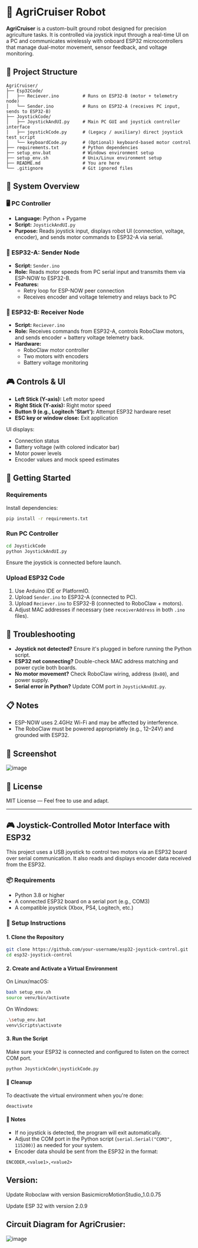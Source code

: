 # 🚜 AgriCruiser Robot

**AgriCruiser** is a custom-built ground robot designed for precision agriculture tasks. It is controlled via joystick input through a real-time UI on a PC and communicates wirelessly with onboard ESP32 microcontrollers that manage dual-motor movement, sensor feedback, and voltage monitoring.

## 📁 Project Structure

```
AgriCruiser/
├── Esp32Code/
│   ├── Reciever.ino         # Runs on ESP32-B (motor + telemetry node)
│   └── Sender.ino           # Runs on ESP32-A (receives PC input, sends to ESP32-B)
├── JoystickCode/
│   ├── JoystickAndUI.py     # Main PC GUI and joystick controller interface
│   ├── joystickCode.py      # (Legacy / auxiliary) direct joystick test script
│   └── keyboardCode.py      # (Optional) keyboard-based motor control
├── requirements.txt         # Python dependencies
├── setup_env.bat            # Windows environment setup
├── setup_env.sh             # Unix/Linux environment setup
├── README.md                # You are here
└── .gitignore               # Git ignored files
```

## 🧠 System Overview

### 🖥 PC Controller
- **Language:** Python + Pygame
- **Script:** `JoystickAndUI.py`
- **Purpose:** Reads joystick input, displays robot UI (connection, voltage, encoder), and sends motor commands to ESP32-A via serial.

### 📡 ESP32-A: Sender Node
- **Script:** `Sender.ino`
- **Role:** Reads motor speeds from PC serial input and transmits them via ESP-NOW to ESP32-B.
- **Features:**
  - Retry loop for ESP-NOW peer connection
  - Receives encoder and voltage telemetry and relays back to PC

### 🤖 ESP32-B: Receiver Node
- **Script:** `Reciever.ino`
- **Role:** Receives commands from ESP32-A, controls RoboClaw motors, and sends encoder + battery voltage telemetry back.
- **Hardware:** 
  - RoboClaw motor controller
  - Two motors with encoders
  - Battery voltage monitoring

## 🎮 Controls & UI

- **Left Stick (Y-axis):** Left motor speed
- **Right Stick (Y-axis):** Right motor speed
- **Button 9 (e.g., Logitech 'Start'):** Attempt ESP32 hardware reset
- **ESC key or window close:** Exit application

UI displays:
- Connection status
- Battery voltage (with colored indicator bar)
- Motor power levels
- Encoder values and mock speed estimates

## 🚀 Getting Started

### Requirements

Install dependencies:
```bash
pip install -r requirements.txt
```

### Run PC Controller

```bash
cd JoystickCode
python JoystickAndUI.py
```

Ensure the joystick is connected before launch.

### Upload ESP32 Code

1. Use Arduino IDE or PlatformIO.
2. Upload `Sender.ino` to ESP32-A (connected to PC).
3. Upload `Reciever.ino` to ESP32-B (connected to RoboClaw + motors).
4. Adjust MAC addresses if necessary (see `receiverAddress` in both `.ino` files).

## 🔧 Troubleshooting

- **Joystick not detected?** Ensure it's plugged in before running the Python script.
- **ESP32 not connecting?** Double-check MAC address matching and power cycle both boards.
- **No motor movement?** Check RoboClaw wiring, address (`0x80`), and power supply.
- **Serial error in Python?** Update COM port in `JoystickAndUI.py`.

## 📋 Notes

- ESP-NOW uses 2.4GHz Wi-Fi and may be affected by interference.
- The RoboClaw must be powered appropriately (e.g., 12–24V) and grounded with ESP32.

## 📸 Screenshot

![image](https://github.com/user-attachments/assets/3154e7f3-1f36-4353-accd-d1d9d7e6b1cd)


## 📜 License

MIT License — Feel free to use and adapt.

---

## 🎮 Joystick-Controlled Motor Interface with ESP32

This project uses a USB joystick to control two motors via an ESP32 board over serial communication. It also reads and displays encoder data received from the ESP32.

### 📦 Requirements

- Python 3.8 or higher
- A connected ESP32 board on a serial port (e.g., COM3)
- A compatible joystick (Xbox, PS4, Logitech, etc.)

### 🔧 Setup Instructions

#### 1. Clone the Repository

```bash
git clone https://github.com/your-username/esp32-joystick-control.git
cd esp32-joystick-control
```

#### 2. Create and Activate a Virtual Environment

On Linux/macOS:
```bash
bash setup_env.sh
source venv/bin/activate
```

On Windows:
```bash
.\setup_env.bat
venv\Scripts\activate
```

#### 3. Run the Script

Make sure your ESP32 is connected and configured to listen on the correct COM port.

```bash
python JoystickCode\joystickCode.py
```

#### 🧼 Cleanup

To deactivate the virtual environment when you're done:

```bash
deactivate
```

#### 📝 Notes

- If no joystick is detected, the program will exit automatically.
- Adjust the COM port in the Python script (`serial.Serial("COM3", 115200)`) as needed for your system.
- Encoder data should be sent from the ESP32 in the format:

```
ENCODER,<value1>,<value2>
```
## Version:
Update Roboclaw with version BasicmicroMotionStudio_1.0.0.75

Update ESP 32 with version 2.0.9

## Circuit Diagram for AgriCrusier:
![image](https://github.com/user-attachments/assets/66a488dc-2805-404c-b62c-07e03828eeb1)
